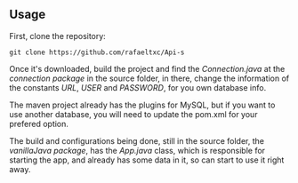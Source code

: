 ## Usage
First, clone the repository:
```console
git clone https://github.com/rafaeltxc/Api-s
```
Once it's downloaded, build the project and find the *Connection.java* at the *connection package* in the source folder, in there, 
change the information of the constants *URL*, *USER* and *PASSWORD*, for you own database info.

The maven project already has the plugins for MySQL, but if you want to use another database, 
you will need to update the pom.xml for your prefered option.

The build and configurations being done, still in the source folder, the *vanillaJava package*, has the *App.java* class,
which is responsible for starting the app, and already has some data in it, so can start to use it right away.

